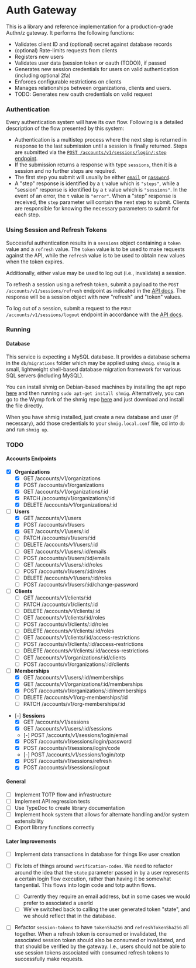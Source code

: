 Auth Gateway
=========================================================================

This is a library and reference implementation for a production-grade Authn/z gateway. It performs
the following functions:

* Validates client ID and (optional) secret against database records
* (optional) Rate-limits requests from clients
* Registers new users
* Validates user data (session token or oauth (TODO)), if passed
* Generates new session credentials for users on valid authentication (including optional 2fa)
* Enforces configurable restrictions on clients
* Manages relationships between organizations, clients and users.
* TODO: Generates new oauth credentials on valid request

### Authentication

Every authentication system will have its own flow. Following is a detailed description of the flow
presented by this system:

* Authentication is a multistep process where the next step is returned in response to the last
  submission until a session is finally returned. Steps are submitted via the
  [`POST /accounts/v1/sessions/login/:step` endpoint](/docs/api.v1.html#tag/Sessions).
* If the submission returns a response with type `sessions`, then it is a session and no further
  steps are required.
* The first step you submit will usually be either [`email`](/docs/api.v1.html#operation/post-accounts-v1-sessions-login-step)
  or [`password`](/docs/api.v1.html#operation/post-accounts-v1-sessions-login-password).
* A "step" response is identified by a `t` value which is `"steps"`, while a "session" response is
  identified by a `t` value which is `"sessions"`. In the event of an error, the `t` value is
  `"error"`. When a "step" response is received, the `step` parameter will contain the next
  step to submit. Clients are responsible for knowing the necessary parameters to submit for each
  step.

### Using Session and Refresh Tokens

Successful authentication results in a `sessions` object containing a `token` value and a `refresh`
value. The `token` value is to be used to make requests against the API, while the `refresh` value
is to be used to obtain new values when the token expires.

Additionally, either value may be used to log out (i.e., invalidate) a session.

To refresh a session using a refresh token, submit a payload to the `POST /accounts/v1/sessions/refresh`
endpoint as indicated in the [API docs](/docs/api.v1.html#operation/post-accounts-v1-sessions-refresh).
The response will be a session object with new "refresh" and "token" values.

To log out of a session, submit a request to the `POST /accounts/v1/sessions/logout` endpoint in
accordance with the [API docs](/docs/api.v1.html#operation/post-accounts-v1-sessions-logout).


### Running

#### Database

This service is expecting a MySQL database. It provides a database schema in the `db/migrations`
folder which may be applied using `shmig`. `shmig` is a small, lightweight shell-based database
migration framework for various SQL servers (including MySQL).

You can install shmig on Debian-based machines by installing the apt repo [here](https://packages.kaelshipman.me/)
and then running `sudo apt-get install shmig`. Alternatively, you can go to the Wymp fork of the
shmig repo [here](https://github.com/wymp/shmig/) and just download and install the file directly.

When you have shmig installed, just create a new database and user (if necessary), add those
credentials to your `shmig.local.conf` file, cd into `db` and run `shmig up`.

### TODO

#### Accounts Endpoints

* [x] **Organizations**
  * [x] GET    /accounts/v1/organizations
  * [x] POST   /accounts/v1/organizations
  * [x] GET    /accounts/v1/organizations/:id
  * [x] PATCH  /accounts/v1/organizations/:id
  * [x] DELETE /accounts/v1/organizations/:id
* [ ] **Users**
  * [x] GET    /accounts/v1/users
  * [x] POST   /accounts/v1/users
  * [x] GET    /accounts/v1/users/:id
  * [ ] PATCH  /accounts/v1/users/:id
  * [ ] DELETE /accounts/v1/users/:id
  * [ ] GET    /accounts/v1/users/:id/emails
  * [ ] POST   /accounts/v1/users/:id/emails
  * [ ] GET    /accounts/v1/users/:id/roles
  * [ ] POST   /accounts/v1/users/:id/roles
  * [ ] DELETE /accounts/v1/users/:id/roles
  * [ ] POST   /accounts/v1/users/:id/change-password
* [ ] **Clients**
  * [ ] GET    /accounts/v1/clients/:id
  * [ ] PATCH  /accounts/v1/clients/:id
  * [ ] DELETE /accounts/v1/clients/:id
  * [ ] GET    /accounts/v1/clients/:id/roles
  * [ ] POST   /accounts/v1/clients/:id/roles
  * [ ] DELETE /accounts/v1/clients/:id/roles
  * [ ] GET    /accounts/v1/clients/:id/access-restrictions
  * [ ] POST   /accounts/v1/clients/:id/access-restrictions
  * [ ] DELETE /accounts/v1/clients/:id/access-restrictions
  * [ ] GET    /accounts/v1/organizations/:id/clients
  * [ ] POST   /accounts/v1/organizations/:id/clients
* [ ] **Memberships**
  * [x] GET    /accounts/v1/users/:id/memberships
  * [x] GET    /accounts/v1/organizations/:id/memberships
  * [x] POST   /accounts/v1/organizations/:id/memberships
  * [ ] DELETE /accounts/v1/org-memberships/:id
  * [ ] PATCH /accounts/v1/org-memberships/:id
* [-] **Sessions**
  * [x] GET    /accounts/v1/sessions
  * [x] GET    /accounts/v1/users/:id/sessions
  * [-] POST   /accounts/v1/sessions/login/email
  * [x] POST   /accounts/v1/sessions/login/password
  * [x] POST   /accounts/v1/sessions/login/code
  * [-] POST   /accounts/v1/sessions/login/totp
  * [x] POST   /accounts/v1/sessions/refresh
  * [x] POST   /accounts/v1/sessions/logout

#### General

* [ ] Implement TOTP flow and infrastructure
* [ ] Implement API regression tests
* [ ] Use TypeDoc to create library documentation
* [ ] Implement hook system that allows for alternate handling and/or system extensibility
* [ ] Export library functions correctly

#### Later Improvements

* [ ] Implement data transactions in database for things like user creation
* [ ] Fix lots of things around `verification-codes`. We need to refactor around the idea that the
      `state` parameter passed in by a user represents a certain login flow execution, rather than
      having it be somewhat tangential. This flows into login code and totp authn flows.
  * [ ] Currently they require an email address, but in some cases we would prefer to associated a
        userId
  * [ ] We've switched back to calling the user generated token "state", and we should reflect that
        in the database.
* [ ] Refactor `session-tokens` to have `tokenSha256` and `refreshTokenSha256` all together. When a
      refresh token is consumed or invalidated, the associated session token should also be consumed
      or invalidated, and that should be verified by the gateway. I.e., users should not be able to
      use session tokens associated with consumed refresh tokens to successfully make requests.

